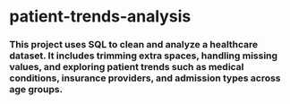 # patient-trends-analysis

### This project uses SQL to clean and analyze a healthcare dataset. It includes trimming extra spaces, handling missing values, and exploring patient trends such as medical conditions, insurance providers, and admission types across age groups.
